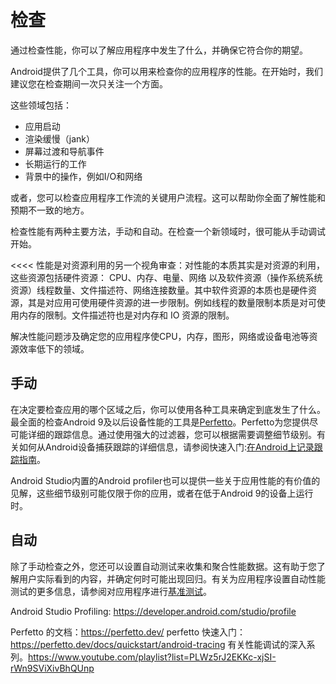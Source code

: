 # 检查

通过检查性能，你可以了解应用程序中发生了什么，并确保它符合你的期望。

Android提供了几个工具，你可以用来检查你的应用程序的性能。在开始时，我们建议您在检查期间一次只关注一个方面。

这些领域包括：
- 应用启动
- 渲染缓慢（jank）
- 屏幕过渡和导航事件
- 长期运行的工作
- 背景中的操作，例如I/O和网络

或者，您可以检查应用程序工作流的关键用户流程。这可以帮助你全面了解性能和预期不一致的地方。

检查性能有两种主要方法，手动和自动。在检查一个新领域时，很可能从手动调试开始。

<<<<
性能是对资源利用的另一个视角审查：对性能的本质其实是对资源的利用，这些资源包括硬件资源： CPU、内存、电量、网络 以及软件资源（操作系统系统资源）线程数量、文件描述符、网络连接数量。其中软件资源的本质也是硬件资源，其是对应用可使用硬件资源的进一步限制。例如线程的数量限制本质是对可使用内存的限制。文件描述符也是对内存和 IO 资源的限制。
>>>>

解决性能问题涉及确定您的应用程序使CPU，内存，图形，网络或设备电池等资源效率低下的领域。

## 手动

在决定要检查应用的哪个区域之后，你可以使用各种工具来确定到底发生了什么。最全面的检查Android 9及以后设备性能的工具是[Perfetto](https://perfetto.dev/)。Perfetto为您提供尽可能详细的跟踪信息。通过使用强大的过滤器，您可以根据需要调整细节级别。有关如何从Android设备捕获跟踪的详细信息，请参阅快速入门:[在Android上记录跟踪指南](https://perfetto.dev/docs/quickstart/android-tracing)。

Android Studio内置的Android profiler也可以提供一些关于应用性能的有价值的见解，这些细节级别可能仅限于你的应用，或者在低于Android 9的设备上运行时。



## 自动

除了手动检查之外，您还可以设置自动测试来收集和聚合性能数据。这有助于您了解用户实际看到的内容，并确定何时可能出现回归。有关为应用程序设置自动性能测试的更多信息，请参阅对应用程序进行[基准测试]()。


Android Studio Profiling: https://developer.android.com/studio/profile

Perfetto 的文档：https://perfetto.dev/
perfetto 快速入门： https://perfetto.dev/docs/quickstart/android-tracing
有关性能调试的深入系列。https://www.youtube.com/playlist?list=PLWz5rJ2EKKc-xjSI-rWn9SViXivBhQUnp